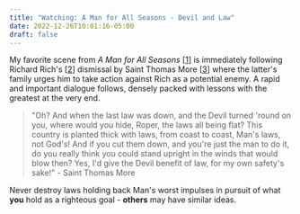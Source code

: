 ```yaml
---
title: "Watching: A Man for All Seasons - Devil and Law"
date: 2022-12-26T10:01:16-05:00
draft: false
---
```

My favorite scene from _A Man for All Seasons_ [[1](https://en.wikipedia.org/wiki/A_Man_for_All_Seasons_(1966_film) "A Man for All Seasons (1966 film) - Wikipedia")] is immediately following Richard Rich's [[2](https://en.wikipedia.org/wiki/Richard_Rich,_1st_Baron_Rich "Richard Rich, 1st Baron Rich - Wikipedia")] dismissal by Saint Thomas More [[3](https://en.wikipedia.org/wiki/Thomas_More "Thomas More - Wikipedia")] where the latter's family urges him to take action against Rich as a potential enemy. A rapid and important dialogue follows, densely packed with lessons with the greatest at the very end.

> "Oh? And when the last law was down, and the Devil turned 'round on you, where would you hide, Roper, the laws all being flat? This country is planted thick with laws, from coast to coast, Man's laws, not God's! And if you cut them down, and you're just the man to do it, do you really think you could stand upright in the winds that would blow then? Yes, I'd give the Devil benefit of law, for my own safety's sake!" - Saint Thomas More

Never destroy laws holding back Man's worst impulses in pursuit of what **you** hold as a righteous goal - **others** may have similar ideas.